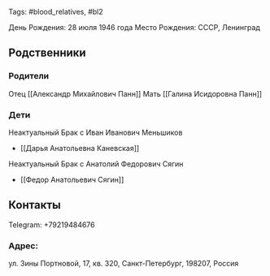 Tags: #blood_relatives, #bl2

День Рождения: 28 июля 1946 года
Место Рождения: СССР, Ленинград

## Родственники
### Родители
Отец [[Александр Михайлович Панн]]
Мать [[Галина Исидоровна Панн]]

### Дети
Неактуальный Брак с Иван Иванович Меньшиков
- [[Дарья Анатольевна Каневская]]

Неактуальный Брак с Анатолий Федорович Сягин
- [[Федор Анатольевич Сягин]]

## Контакты
Telegram: +79219484676

### Адрес:
ул. Зины Портновой, 17, кв. 320, Санкт-Петербург, 198207, Россия